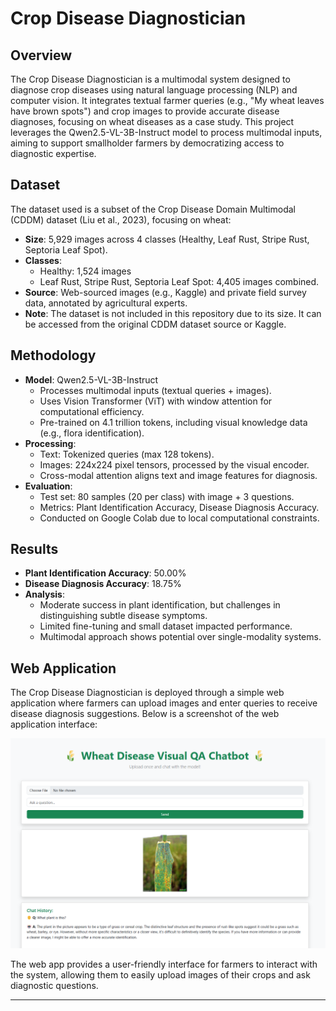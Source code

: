 # Crop Disease Diagnostician

## Overview
The Crop Disease Diagnostician is a multimodal system designed to diagnose crop diseases using natural language processing (NLP) and computer vision. It integrates textual farmer queries (e.g., "My wheat leaves have brown spots") and crop images to provide accurate disease diagnoses, focusing on wheat diseases as a case study. This project leverages the Qwen2.5-VL-3B-Instruct model to process multimodal inputs, aiming to support smallholder farmers by democratizing access to diagnostic expertise.

## Dataset
The dataset used is a subset of the Crop Disease Domain Multimodal (CDDM) dataset (Liu et al., 2023), focusing on wheat:
- **Size**: 5,929 images across 4 classes (Healthy, Leaf Rust, Stripe Rust, Septoria Leaf Spot).
- **Classes**:
  - Healthy: 1,524 images
  - Leaf Rust, Stripe Rust, Septoria Leaf Spot: 4,405 images combined.
- **Source**: Web-sourced images (e.g., Kaggle) and private field survey data, annotated by agricultural experts.
- **Note**: The dataset is not included in this repository due to its size. It can be accessed from the original CDDM dataset source or Kaggle.

## Methodology
- **Model**: Qwen2.5-VL-3B-Instruct
  - Processes multimodal inputs (textual queries + images).
  - Uses Vision Transformer (ViT) with window attention for computational efficiency.
  - Pre-trained on 4.1 trillion tokens, including visual knowledge data (e.g., flora identification).
- **Processing**:
  - Text: Tokenized queries (max 128 tokens).
  - Images: 224x224 pixel tensors, processed by the visual encoder.
  - Cross-modal attention aligns text and image features for diagnosis.
- **Evaluation**:
  - Test set: 80 samples (20 per class) with image + 3 questions.
  - Metrics: Plant Identification Accuracy, Disease Diagnosis Accuracy.
  - Conducted on Google Colab due to local computational constraints.

## Results
- **Plant Identification Accuracy**: 50.00%
- **Disease Diagnosis Accuracy**: 18.75%
- **Analysis**:
  - Moderate success in plant identification, but challenges in distinguishing subtle disease symptoms.
  - Limited fine-tuning and small dataset impacted performance.
  - Multimodal approach shows potential over single-modality systems.

## Web Application

The Crop Disease Diagnostician is deployed through a simple web application where farmers can upload images and enter queries to receive disease diagnosis suggestions. Below is a screenshot of the web application interface:

![Web Application Screenshot](images/webapp.png)

The web app provides a user-friendly interface for farmers to interact with the system, allowing them to easily upload images of their crops and ask diagnostic questions.

---

